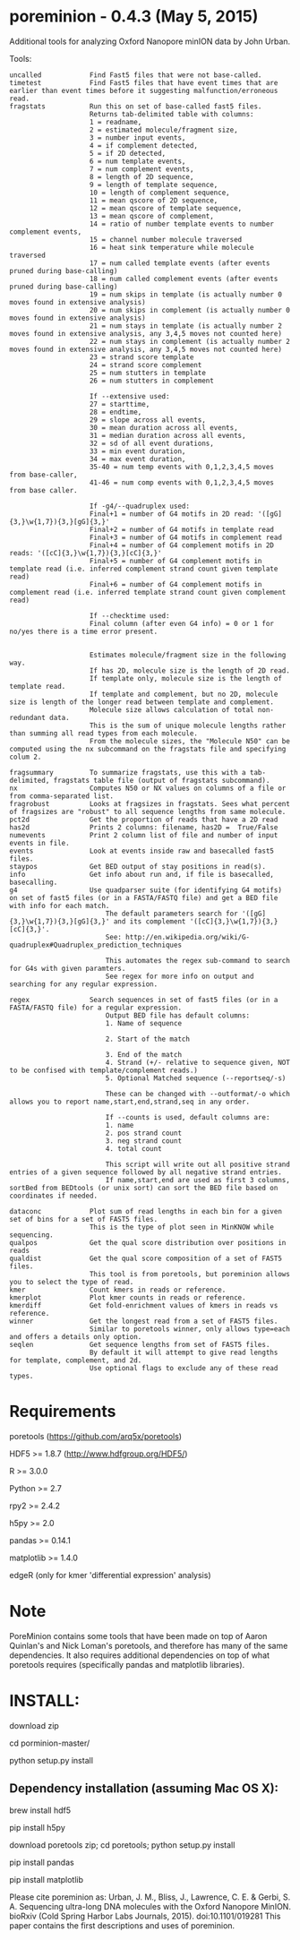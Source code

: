 poreminion - 0.4.3 (May 5, 2015)
==========

Additional tools for analyzing Oxford Nanopore minION data by John Urban. 


Tools:

    uncalled            Find Fast5 files that were not base-called.
    timetest            Find Fast5 files that have event times that are earlier than event times before it suggesting malfunction/erroneous read.
    fragstats           Run this on set of base-called fast5 files.
                        Returns tab-delimited table with columns:
                        1 = readname,
                        2 = estimated molecule/fragment size,
                        3 = number input events,
                        4 = if complement detected,
                        5 = if 2D detected,
                        6 = num template events,
                        7 = num complement events,
                        8 = length of 2D sequence,
                        9 = length of template sequence,
                        10 = length of complement sequence,
                        11 = mean qscore of 2D sequence,
                        12 = mean qscore of template sequence,
                        13 = mean qscore of complement,
                        14 = ratio of number template events to number complement events,
                        15 = channel number molecule traversed
                        16 = heat sink temperature while molecule traversed
                        17 = num called template events (after events pruned during base-calling)
                        18 = num called complement events (after events pruned during base-calling)
                        19 = num skips in template (is actually number 0 moves found in extensive analysis)
                        20 = num skips in complement (is actually number 0 moves found in extensive analysis)
                        21 = num stays in template (is actually number 2 moves found in extensive analysis, any 3,4,5 moves not counted here)
                        22 = num stays in complement (is actually number 2 moves found in extensive analysis, any 3,4,5 moves not counted here)
                        23 = strand score template
                        24 = strand score complement
                        25 = num stutters in template
                        26 = num stutters in complement
                        
                        If --extensive used:
                        27 = starttime,
                        28 = endtime,
                        29 = slope across all events,
                        30 = mean duration across all events,
                        31 = median duration across all events,
                        32 = sd of all event durations,
                        33 = min event duration,
                        34 = max event duration,
                        35-40 = num temp events with 0,1,2,3,4,5 moves from base-caller,
                        41-46 = num comp events with 0,1,2,3,4,5 moves from base caller.
                        
                        If -g4/--quadruplex used:
                        Final+1 = number of G4 motifs in 2D read: '([gG]{3,}\w{1,7}){3,}[gG]{3,}' 
                        Final+2 = number of G4 motifs in template read 
                        Final+3 = number of G4 motifs in complement read
                        Final+4 = number of G4 complement motifs in 2D reads: '([cC]{3,}\w{1,7}){3,}[cC]{3,}'
                        Final+5 = number of G4 complement motifs in template read (i.e. inferred complement strand count given template read)
                        Final+6 = number of G4 complement motifs in complement read (i.e. inferred template strand count given complement read)
                        
                        If --checktime used:
                        Final column (after even G4 info) = 0 or 1 for no/yes there is a time error present.
                        
                        
                        Estimates molecule/fragment size in the following way.
                        If has 2D, molecule size is the length of 2D read.
                        If template only, molecule size is the length of template read.
                        If template and complement, but no 2D, molecule size is length of the longer read between template and complement.
                        Molecule size allows calculation of total non-redundant data.
                        This is the sum of unique molecule lengths rather than summing all read types from each molecule.
                        From the molecule sizes, the "Molecule N50" can be computed using the nx subcommand on the fragstats file and specifying colum 2.
                                                                            
    fragsummary         To summarize fragstats, use this with a tab-delimited, fragstats table file (output of fragstats subcommand).
    nx                  Computes N50 or NX values on columns of a file or from comma-separated list.
    fragrobust          Looks at fragsizes in fragstats. Sees what percent of fragsizes are "robust" to all sequence lengths from same molecule.
    pct2d               Get the proportion of reads that have a 2D read
    has2d               Prints 2 columns: filename, has2D =  True/False
    numevents           Print 2 column list of file and number of input events in file.
    events              Look at events inside raw and basecalled fast5 files. 
    staypos             Get BED output of stay positions in read(s). 
    info                Get info about run and, if file is basecalled, basecalling. 
    g4                  Use quadparser suite (for identifying G4 motifs) on set of fast5 files (or in a FASTA/FASTQ file) and get a BED file with info for each match.
                            The default parameters search for '([gG]{3,}\w{1,7}){3,}[gG]{3,}' and its complement '([cC]{3,}\w{1,7}){3,}[cC]{3,}'.
                            See: http://en.wikipedia.org/wiki/G-quadruplex#Quadruplex_prediction_techniques
                            
                            This automates the regex sub-command to search for G4s with given paramters.
                            See regex for more info on output and searching for any regular expression.
                                
    regex               Search sequences in set of fast5 files (or in a FASTA/FASTQ file) for a regular expression.
                            Output BED file has default columns:
                            1. Name of sequence 
                        
                            2. Start of the match 
                        
                            3. End of the match
                            4. Strand (+/- relative to sequence given, NOT to be confised with template/complement reads.)
                            5. Optional Matched sequence (--reportseq/-s)
                        
                            These can be changed with --outformat/-o which allows you to report name,start,end,strand,seq in any order.
                        
                            If --counts is used, default columns are:
                            1. name
                            2. pos strand count
                            3. neg strand count
                            4. total count
                            
                            This script will write out all positive strand entries of a given sequence followed by all negative strand entries.
                            If name,start,end are used as first 3 columns, sortBed from BEDtools (or unix sort) can sort the BED file based on coordinates if needed.
                            
    dataconc            Plot sum of read lengths in each bin for a given set of bins for a set of FAST5 files.
                        This is the type of plot seen in MinKNOW while sequencing.
    qualpos             Get the qual score distribution over positions in reads
    qualdist            Get the qual score composition of a set of FAST5 files.
                        This tool is from poretools, but poreminion allows you to select the type of read.
    kmer                Count kmers in reads or reference.
    kmerplot            Plot kmer counts in reads or reference.
    kmerdiff            Get fold-enrichment values of kmers in reads vs reference.
    winner              Get the longest read from a set of FAST5 files.
                        Similar to poretools winner, only allows type=each and offers a details only option.
    seqlen              Get sequence lengths from set of FAST5 files.
                        By default it will attempt to give read lengths for template, complement, and 2d.
                        Use optional flags to exclude any of these read types.


Requirements
==========

poretools (https://github.com/arq5x/poretools)

HDF5 >= 1.8.7 (http://www.hdfgroup.org/HDF5/)

R >= 3.0.0

Python >= 2.7

rpy2 >= 2.4.2

h5py >= 2.0

pandas >= 0.14.1

matplotlib >= 1.4.0

edgeR (only for kmer 'differential expression' analysis)

Note
======
PoreMinion contains some tools that have been made on top of Aaron Quinlan's and Nick Loman's poretools, and therefore has many of the same dependencies. 
It also requires additional dependencies on top of what poretools requires (specifically pandas and matplotlib libraries). 


INSTALL:
=======
download zip

cd porminion-master/

python setup.py install


Dependency installation (assuming Mac OS X):
-------------------------------------------
brew install hdf5

pip install h5py

download poretools zip; cd poretools; python setup.py install

pip install pandas

pip install matplotlib


Please cite poreminion as:
Urban, J. M., Bliss, J., Lawrence, C. E. & Gerbi, S. A. 
Sequencing ultra-long DNA molecules with the Oxford Nanopore MinION. 
bioRxiv (Cold Spring Harbor Labs Journals, 2015). doi:10.1101/019281 
This paper contains the first descriptions and uses of poreminion.
